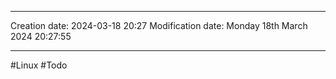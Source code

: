 

----
Creation date: 2024-03-18 20:27
Modification date: Monday 18th March 2024 20:27:55

----

#Linux 
#Todo  


